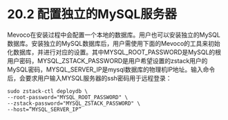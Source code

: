 # 20.2 配置独立的MySQL服务器

Mevoco在安装过程中会配置一个本地的数据库。用户也可以安装独立的MySQL数据库。安装独立的MySQL数据库后，用户需使用下面的Mevoco的工具来初始化数据库，并进行对应的设置。其中MYSQL_ROOT_PASSWORD是MySQL的根用户密码，MYSQL_ZSTACK_PASSWORD是用户希望设置的zstack用户的MySQL密码，MYSQL_SERVER_IP是mysql数据库的物理机IP地址。输入命令后，会要求用户输入MYSQL服务器的ssh密码用于远程登录：

```
sudo zstack-ctl deploydb \
--root-password="MYSQL_ROOT_PASSWORD" \
--zstack-password="MYSQL_ZSTACK_PASSWORD" \
--host=”MYSQL_SERVER_IP”
```


